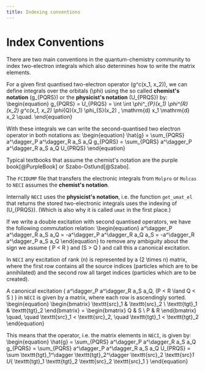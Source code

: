 ```yaml
---
title: Indexing conventions
---
```


# Index Conventions

There are two main conventions in the quantum-chemistry community to
index two-electron integrals which also determines how to write the matrix elements.

For a given first quantised two-electron operator \(g^c(x_1, x_2)\),
we can define integrals over the orbitals \(\phi\)
using the so called **chemist's notation** \(g_{PQRS}\) or
the **physicist's notation** \(U_{PRQS}\) by:
\begin{equation}
    g_{PQRS}
    = U_{PRQS}
    =
        \int \int
        \phi^*_{P}(x_1)
        \phi^*_{R}(x_2)
        g^c(x_1, x_2)
        \phi_{Q}(x_1)
        \phi_{S}(x_2)
        \,
        \mathrm{d} x_1
        \mathrm{d} x_2
    \quad.
\end{equation}

With these integrals we can write the second-quantised
two electron operator in both notations as:
\begin{equation}
        \hat{g}
    =
        \sum_{PQRS}
        a^\dagger_P
        a^\dagger_R
        a_S
        a_Q
        g_{PQRS}
    =
        \sum_{PQRS}
        a^\dagger_P
        a^\dagger_R
        a_S
        a_Q
        U_{PRQS}
\end{equation}


Typical textbooks that assume the chemist's notation are the purple book[@PurpleBook] or Szabo-Ostlund[@Szabo].

The `FCIDUMP` file that transfers the electronic integrals from
`Molpro` or `Molcas` to `NECI` assumes the **chemist's notation**.

Internally `NECI` uses the **physicist's notation**,
i.e. the function `get_umat_el` that returns the stored two-electronic integrals
uses the indexing of \(U_{PRQS}\).
(Which is also why it is called `umat` in the first place.)

If we write a double excitation with second quantised operators,
we have the following commutation relation:
\begin{equation}
        a^\dagger_P
        a^\dagger_R
        a_S
        a_Q
    =
        -a^\dagger_P
        a^\dagger_R
        a_Q
        a_S
    =
        -a^\dagger_R
        a^\dagger_P
        a_S
        a_Q
\end{equation}
to remove any ambiguity about the sign we assume \( P < R \) and \(S > Q \)
and call this a canonical excitation.

In `NECI` any excitation of rank \(n\) is represented by a \(2 \times n\) matrix,
where the first row contains all the source indices (particles which are to be annihilated)
and the second row all target indices (particles which are to be created).

A canonical excitation \( a^\dagger_P a^\dagger_R a_S a_Q, (P < R \land Q < S )  \)
in `NECI` is given by a matrix, where each row is ascendingly sorted.
\begin{equation}
        \begin{bmatrix}
            \texttt{src}_1 & \texttt{src}_2 \\
            \texttt{tgt}_1 & \texttt{tgt}_2
        \end{bmatrix}
    =
        \begin{bmatrix}
            Q & S \\
            P & R
        \end{bmatrix}
    \quad, \quad
        \texttt{src}_1 < \texttt{src}_2, \quad \texttt{tgt}_1 < \texttt{tgt}_2
\end{equation}

This means that the operator, i.e. the matrix elements in `NECI`, is given by:
\begin{equation}
        \hat{g}
    =
        \sum_{PQRS}
        a^\dagger_P
        a^\dagger_R
        a_S
        a_Q
        g_{PQRS}
    =
        \sum_{PQRS}
        a^\dagger_P
        a^\dagger_R
        a_S
        a_Q
        U_{PRQS}
    =
        \sum
        \texttt{tgt}_1^\dagger \texttt{tgt}_2^\dagger \texttt{src}_2 \texttt{src}_1 U_{ \texttt{tgt}_1 \texttt{tgt}_2 \texttt{src}_2 \texttt{src}_1 }
\end{equation}

